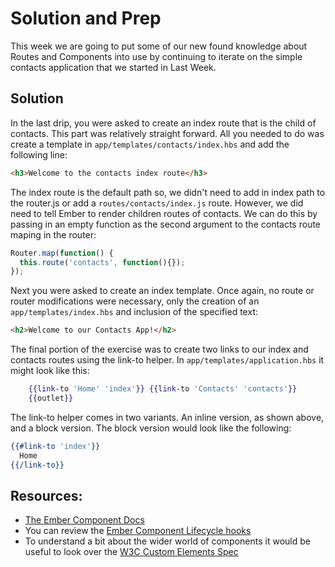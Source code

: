 # Solution and Prep

This week we are going to put some of our new found knowledge about Routes and Components into use by continuing to iterate on the simple contacts application that we started in Last Week.

## Solution

In the last drip, you were asked to create an index route that is the child of contacts. This part was relatively straight forward. All you needed to do was create a template in `app/templates/contacts/index.hbs` and add the following line:

```html
<h3>Welcome to the contacts index route</h3>
```

The index route is the default path so, we didn't need to add in index path to the router.js or add a `routes/contacts/index.js` route. However, we did need to tell Ember to render children routes of contacts. We can do this by passing in an empty function as the second argument to the contacts route maping in the router:

```JavaScript
Router.map(function() {
  this.route('contacts', function(){});
});
```

Next you were asked to create an index template. Once again, no route or router modifications were necessary, only the creation of an `app/templates/index.hbs` and inclusion of the specified text:

```html
<h2>Welcome to our Contacts App!</h2>
```

The final portion of the exercise was to create two links to our index and contacts routes using the link-to helper. In `app/templates/application.hbs` it might look like this:

```hbs
    {{link-to 'Home' 'index'}} {{link-to 'Contacts' 'contacts'}}
    {{outlet}}
```

The link-to helper comes in two variants. An inline version, as shown above, and a block version. The block version would look like the following:

```hbs
{{#link-to 'index'}}
  Home
{{/link-to}}
```

## Resources:

* [The Ember Component Docs](http://emberjs.com/api/classes/Ember.Component.html)
* You can review the [Ember Component Lifecycle hooks](https://guides.emberjs.com/v2.6.0/components/the-component-lifecycle/)
* To understand a bit about the wider world of components it would be useful to look over the [W3C Custom Elements Spec](http://w3c.github.io/webcomponents/spec/custom/)

